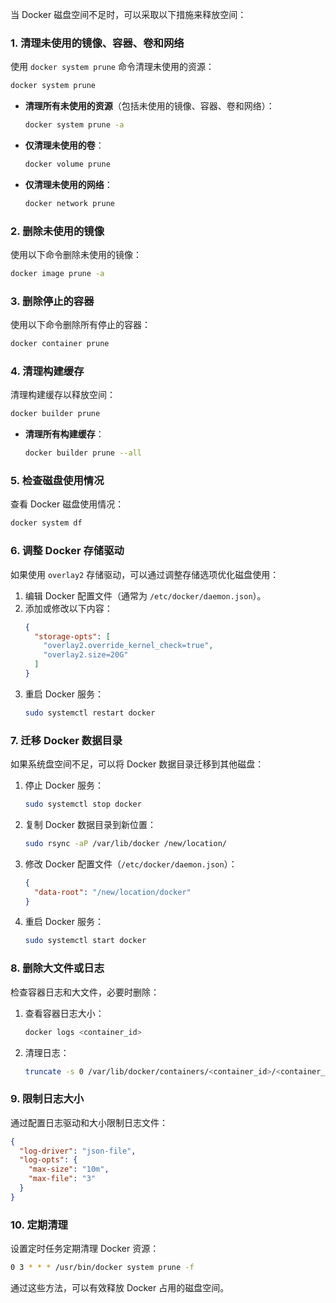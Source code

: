 当 Docker 磁盘空间不足时，可以采取以下措施来释放空间：

### 1. 清理未使用的镜像、容器、卷和网络
使用 `docker system prune` 命令清理未使用的资源：

```bash
docker system prune
```

- **清理所有未使用的资源**（包括未使用的镜像、容器、卷和网络）：
  ```bash
  docker system prune -a
  ```

- **仅清理未使用的卷**：
  ```bash
  docker volume prune
  ```

- **仅清理未使用的网络**：
  ```bash
  docker network prune
  ```

### 2. 删除未使用的镜像
使用以下命令删除未使用的镜像：

```bash
docker image prune -a
```

### 3. 删除停止的容器
使用以下命令删除所有停止的容器：

```bash
docker container prune
```

### 4. 清理构建缓存
清理构建缓存以释放空间：

```bash
docker builder prune
```

- **清理所有构建缓存**：
  ```bash
  docker builder prune --all
  ```

### 5. 检查磁盘使用情况
查看 Docker 磁盘使用情况：

```bash
docker system df
```

### 6. 调整 Docker 存储驱动
如果使用 `overlay2` 存储驱动，可以通过调整存储选项优化磁盘使用：

1. 编辑 Docker 配置文件（通常为 `/etc/docker/daemon.json`）。
2. 添加或修改以下内容：
   ```json
   {
     "storage-opts": [
       "overlay2.override_kernel_check=true",
       "overlay2.size=20G"
     ]
   }
   ```
3. 重启 Docker 服务：
   ```bash
   sudo systemctl restart docker
   ```

### 7. 迁移 Docker 数据目录
如果系统盘空间不足，可以将 Docker 数据目录迁移到其他磁盘：

1. 停止 Docker 服务：
   ```bash
   sudo systemctl stop docker
   ```

2. 复制 Docker 数据目录到新位置：
   ```bash
   sudo rsync -aP /var/lib/docker /new/location/
   ```

3. 修改 Docker 配置文件（`/etc/docker/daemon.json`）：
   ```json
   {
     "data-root": "/new/location/docker"
   }
   ```

4. 重启 Docker 服务：
   ```bash
   sudo systemctl start docker
   ```

### 8. 删除大文件或日志
检查容器日志和大文件，必要时删除：

1. 查看容器日志大小：
   ```bash
   docker logs <container_id>
   ```

2. 清理日志：
   ```bash
   truncate -s 0 /var/lib/docker/containers/<container_id>/<container_id>-json.log
   ```

### 9. 限制日志大小
通过配置日志驱动和大小限制日志文件：

```json
{
  "log-driver": "json-file",
  "log-opts": {
    "max-size": "10m",
    "max-file": "3"
  }
}
```

### 10. 定期清理
设置定时任务定期清理 Docker 资源：

```bash
0 3 * * * /usr/bin/docker system prune -f
```

通过这些方法，可以有效释放 Docker 占用的磁盘空间。